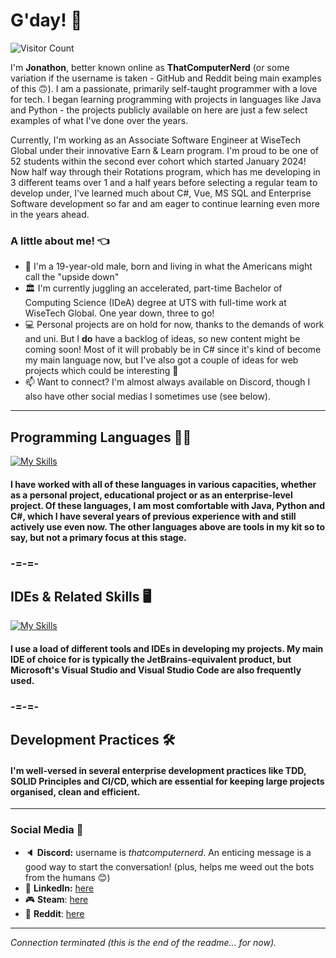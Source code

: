 # G'day! 👋
![Visitor Count](https://komarev.com/ghpvc/?username=AmAComputerNerd&color=blue)

I'm **Jonathon**, better known online as **ThatComputerNerd** (or some variation if the username is taken - GitHub and Reddit being main examples of this 🙃). I am a passionate, primarily self-taught programmer with a love for tech. I began learning programming with projects in languages like Java and Python - the projects publicly available on here are just a few select examples of what I've done over the years.

Currently, I'm working as an Associate Software Engineer at WiseTech Global under their innovative Earn & Learn program. I'm proud to be one of 52 students within the second ever cohort which started January 2024! Now half way through their Rotations program, which has me developing in 3 different teams over 1 and a half years before selecting a regular team to develop under, I've learned much about C#, Vue, MS SQL and Enterprise Software development so far and am eager to continue learning even more in the years ahead.

### A little about me! :point_left:
- :bust_in_silhouette: I'm a 19-year-old male, born and living in what the Americans might call the "upside down" <img src="https://1.bp.blogspot.com/-xv6hObo_xcI/YDBXp3WOKZI/AAAAAAAA3u8/9Yl2zkkcPPYxoPNRSzXm-46GAu-b_SYqwCLcBGAsYHQ/s0/Flag_of_Australia.gif" height="11">
- :classical_building: I'm currently juggling an accelerated, part-time Bachelor of Computing Science (IDeA) degree at UTS with full-time work at WiseTech Global. One year down, three to go!
- :computer: Personal projects are on hold for now, thanks to the demands of work and uni. But I **do** have a backlog of ideas, so new content might be coming soon! Most of it will probably be in C# since it's kind of become my main language now, but I've also got a couple of ideas for web projects which could be interesting 🤔
- :mailbox: Want to connect? I'm almost always available on Discord, though I also have other social medias I sometimes use (see below).
-----
## Programming Languages :man_technologist:
[![My Skills](https://skillicons.dev/icons?i=c,cpp,cs,css,dotnet,git,html,java,kotlin,py,sqlite&perline=7)](https://www.youtube.com/watch?v=wZdfyQJ40nQ)
#### I have worked with all of these languages in various capacities, whether as a personal project, educational project or as an enterprise-level project. Of these languages, I am most comfortable with Java, Python and C#, which I have several years of previous experience with and still actively use even now. The other languages above are tools in my kit so to say, but not a primary focus at this stage.
### -=-=-
## IDEs & Related Skills :desktop_computer:
[![My Skills](https://skillicons.dev/icons?i=bots,clion,eclipse,github,git,heroku,idea,postman,pycharm,visualstudio,vscode&perline=7)](https://www.youtube.com/watch?v=ArXmqEJDE8Y)
#### I use a load of different tools and IDEs in developing my projects. My main IDE of choice for is typically the JetBrains-equivalent product, but Microsoft's Visual Studio and Visual Studio Code are also frequently used.
### -=-=-
## Development Practices :hammer_and_wrench:
#### I'm well-versed in several enterprise development practices like TDD, SOLID Principles and CI/CD, which are essential for keeping large projects organised, clean and efficient.
-----
### Social Media :calling:
- :speaker: **Discord:** username is *thatcomputernerd*. An enticing message is a good way to start the conversation! (plus, helps me weed out the bots from the humans 😊)
- :page_facing_up: **LinkedIn:** [here](https://www.linkedin.com/in/jonathonthomson/)
- :video_game: **Steam**: [here](https://steamcommunity.com/id/thatpcnerd)
- :shit: **Reddit**: [here](https://www.reddit.com/user/TechnoBob9)
-----

*Connection terminated (this is the end of the readme... for now).*
